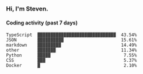 ### Hi, I'm Steven.

#### Coding activity (past 7 days)
```
TypeScript  ▓▓▓▓▓▓▓▓▓▓▓▓▓▓▓▓▓▓▓▓▓▓▓▓▓▓▓▓▓▓  43.54%
JSON        ▓▓▓▓▓▓▓▓▓▓                      15.61%
markdown    ▓▓▓▓▓▓▓▓▓                       14.49%
other       ▓▓▓▓▓▓▓                         11.34%
Python      ▓▓▓▓▓                            7.55%
CSS         ▓▓▓                              5.37%
Docker      ▓                                2.10%
```
